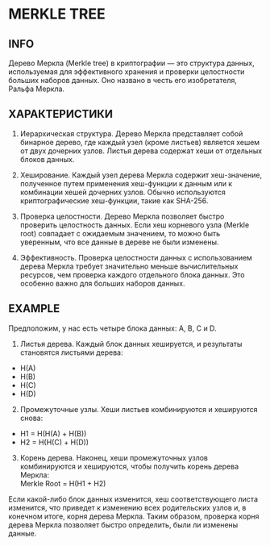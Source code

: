 # MERKLE TREE


## INFO
Дерево Меркла (Merkle tree) в криптографии — это структура данных, 
используемая для эффективного хранения и проверки целостности больших наборов данных. 
Оно названо в честь его изобретателя, Ральфа Меркла.


## ХАРАКТЕРИСТИКИ
1. Иерархическая структура. 
Дерево Меркла представляет собой бинарное дерево, где каждый узел (кроме листьев) является хешем от двух дочерних узлов. 
Листья дерева содержат хеши от отдельных блоков данных.

2. Хеширование.
Каждый узел дерева Меркла содержит хеш-значение, полученное путем применения хеш-функции к данным или к комбинации хешей дочерних узлов. 
Обычно используются криптографические хеш-функции, такие как SHA-256.

3. Проверка целостности.
Дерево Меркла позволяет быстро проверить целостность данных. 
Если хеш корневого узла (Merkle root) совпадает с ожидаемым значением, то можно быть уверенным, что все данные в дереве не были изменены.

4. Эффективность. 
Проверка целостности данных с использованием дерева Меркла требует значительно меньше вычислительных ресурсов, 
чем проверка каждого отдельного блока данных. Это особенно важно для больших наборов данных.


## EXAMPLE
Предположим, у нас есть четыре блока данных: A, B, C и D.
1. Листья дерева.
Каждый блок данных хешируется, и результаты становятся листьями дерева:  
- H(A)
- H(B)
- H(C)
- H(D)

2. Промежуточные узлы.
Хеши листьев комбинируются и хешируются снова:  
- H1 = H(H(A) + H(B))
- H2 = H(H(C) + H(D))

3. Корень дерева.
Наконец, хеши промежуточных узлов комбинируются и хешируются, чтобы получить корень дерева Меркла:  
Merkle Root = H(H1 + H2)

Если какой-либо блок данных изменится, хеш соответствующего листа изменится, 
что приведет к изменению всех родительских узлов и, в конечном итоге, корня дерева Меркла. 
Таким образом, проверка корня дерева Меркла позволяет быстро определить, были ли изменены данные.